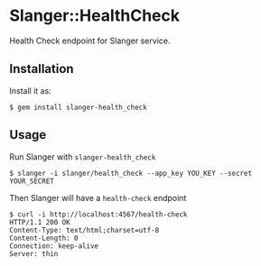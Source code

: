 # Slanger::HealthCheck

Health Check endpoint for Slanger service.

## Installation

Install it as:

    $ gem install slanger-health_check

## Usage

Run Slanger with `slanger-health_check`

    $ slanger -i slanger/health_check --app_key YOU_KEY --secret YOUR_SECRET

Then Slanger will have a `health-check` endpoint

```
$ curl -i http://localhost:4567/health-check
HTTP/1.1 200 OK
Content-Type: text/html;charset=utf-8
Content-Length: 0
Connection: keep-alive
Server: thin
```
